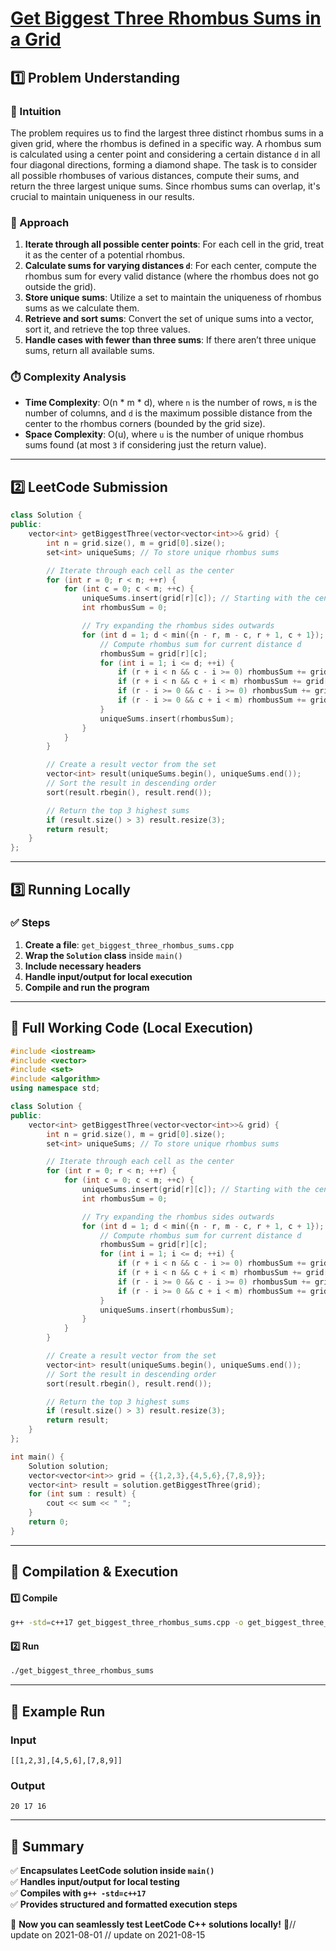 # **[Get Biggest Three Rhombus Sums in a Grid](https://leetcode.com/problems/get-biggest-three-rhombus-sums-in-a-grid/description/)**  

## **1️⃣ Problem Understanding**  
### **📌 Intuition**  
The problem requires us to find the largest three distinct rhombus sums in a given grid, where the rhombus is defined in a specific way. A rhombus sum is calculated using a center point and considering a certain distance `d` in all four diagonal directions, forming a diamond shape. The task is to consider all possible rhombuses of various distances, compute their sums, and return the three largest unique sums. Since rhombus sums can overlap, it's crucial to maintain uniqueness in our results.

### **🚀 Approach**  
1. **Iterate through all possible center points**: For each cell in the grid, treat it as the center of a potential rhombus.
2. **Calculate sums for varying distances `d`**: For each center, compute the rhombus sum for every valid distance (where the rhombus does not go outside the grid).
3. **Store unique sums**: Utilize a set to maintain the uniqueness of rhombus sums as we calculate them.
4. **Retrieve and sort sums**: Convert the set of unique sums into a vector, sort it, and retrieve the top three values.
5. **Handle cases with fewer than three sums**: If there aren’t three unique sums, return all available sums.

### **⏱️ Complexity Analysis**  
- **Time Complexity**: O(n * m * d), where `n` is the number of rows, `m` is the number of columns, and `d` is the maximum possible distance from the center to the rhombus corners (bounded by the grid size).
- **Space Complexity**: O(u), where `u` is the number of unique rhombus sums found (at most `3` if considering just the return value).

---  

## **2️⃣ LeetCode Submission**  
```cpp
class Solution {
public:
    vector<int> getBiggestThree(vector<vector<int>>& grid) {
        int n = grid.size(), m = grid[0].size();
        set<int> uniqueSums; // To store unique rhombus sums

        // Iterate through each cell as the center
        for (int r = 0; r < n; ++r) {
            for (int c = 0; c < m; ++c) {
                uniqueSums.insert(grid[r][c]); // Starting with the center itself
                int rhombusSum = 0;

                // Try expanding the rhombus sides outwards
                for (int d = 1; d < min({n - r, m - c, r + 1, c + 1}); d++) {
                    // Compute rhombus sum for current distance d
                    rhombusSum = grid[r][c];
                    for (int i = 1; i <= d; ++i) {
                        if (r + i < n && c - i >= 0) rhombusSum += grid[r + i][c - i];
                        if (r + i < n && c + i < m) rhombusSum += grid[r + i][c + i];
                        if (r - i >= 0 && c - i >= 0) rhombusSum += grid[r - i][c - i];
                        if (r - i >= 0 && c + i < m) rhombusSum += grid[r - i][c + i];
                    }
                    uniqueSums.insert(rhombusSum);
                }
            }
        }

        // Create a result vector from the set
        vector<int> result(uniqueSums.begin(), uniqueSums.end());
        // Sort the result in descending order
        sort(result.rbegin(), result.rend());

        // Return the top 3 highest sums
        if (result.size() > 3) result.resize(3);
        return result;
    }
};
```  

---  

## **3️⃣ Running Locally**  
### **✅ Steps**  
1. **Create a file**: `get_biggest_three_rhombus_sums.cpp`  
2. **Wrap the `Solution` class** inside `main()`  
3. **Include necessary headers**  
4. **Handle input/output for local execution**  
5. **Compile and run the program**  

---  

## **📝 Full Working Code (Local Execution)**  
```cpp
#include <iostream>
#include <vector>
#include <set>
#include <algorithm>
using namespace std;

class Solution {
public:
    vector<int> getBiggestThree(vector<vector<int>>& grid) {
        int n = grid.size(), m = grid[0].size();
        set<int> uniqueSums; // To store unique rhombus sums

        // Iterate through each cell as the center
        for (int r = 0; r < n; ++r) {
            for (int c = 0; c < m; ++c) {
                uniqueSums.insert(grid[r][c]); // Starting with the center itself
                int rhombusSum = 0;

                // Try expanding the rhombus sides outwards
                for (int d = 1; d < min({n - r, m - c, r + 1, c + 1}); d++) {
                    // Compute rhombus sum for current distance d
                    rhombusSum = grid[r][c];
                    for (int i = 1; i <= d; ++i) {
                        if (r + i < n && c - i >= 0) rhombusSum += grid[r + i][c - i];
                        if (r + i < n && c + i < m) rhombusSum += grid[r + i][c + i];
                        if (r - i >= 0 && c - i >= 0) rhombusSum += grid[r - i][c - i];
                        if (r - i >= 0 && c + i < m) rhombusSum += grid[r - i][c + i];
                    }
                    uniqueSums.insert(rhombusSum);
                }
            }
        }

        // Create a result vector from the set
        vector<int> result(uniqueSums.begin(), uniqueSums.end());
        // Sort the result in descending order
        sort(result.rbegin(), result.rend());

        // Return the top 3 highest sums
        if (result.size() > 3) result.resize(3);
        return result;
    }
};

int main() {
    Solution solution;
    vector<vector<int>> grid = {{1,2,3},{4,5,6},{7,8,9}};
    vector<int> result = solution.getBiggestThree(grid);
    for (int sum : result) {
        cout << sum << " ";
    }
    return 0;
}
```  

---  

## **🔧 Compilation & Execution**  
#### **1️⃣ Compile**  
```bash
g++ -std=c++17 get_biggest_three_rhombus_sums.cpp -o get_biggest_three_rhombus_sums
```  

#### **2️⃣ Run**  
```bash
./get_biggest_three_rhombus_sums
```  

---  

## **🎯 Example Run**  
### **Input**  
```
[[1,2,3],[4,5,6],[7,8,9]]
```  
### **Output**  
```
20 17 16 
```  

---  

## **📌 Summary**  
✅ **Encapsulates LeetCode solution inside `main()`**  
✅ **Handles input/output for local testing**  
✅ **Compiles with `g++ -std=c++17`**  
✅ **Provides structured and formatted execution steps**  

🚀 **Now you can seamlessly test LeetCode C++ solutions locally!** 🚀// update on 2021-08-01
// update on 2021-08-15
